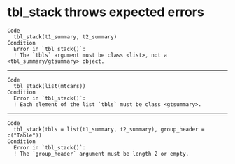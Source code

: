 # tbl_stack throws expected errors

    Code
      tbl_stack(t1_summary, t2_summary)
    Condition
      Error in `tbl_stack()`:
      ! The `tbls` argument must be class <list>, not a <tbl_summary/gtsummary> object.

---

    Code
      tbl_stack(list(mtcars))
    Condition
      Error in `tbl_stack()`:
      ! Each element of the list `tbls` must be class <gtsummary>.

---

    Code
      tbl_stack(tbls = list(t1_summary, t2_summary), group_header = c("Table"))
    Condition
      Error in `tbl_stack()`:
      ! The `group_header` argument must be length 2 or empty.

